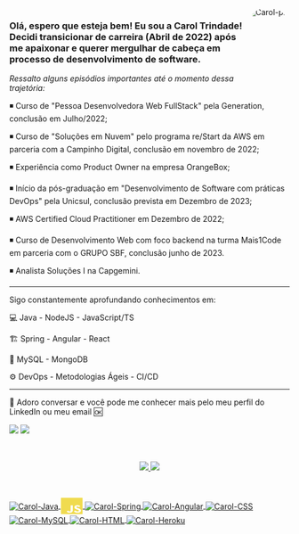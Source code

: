 <div>
<img align="right" alt="Carol-pic" height="150" style="border-radius:50px;" src="https://cdn.discordapp.com/attachments/986924655212392478/986924792479375360/ReadyPlayerMe-Avatar.png">
</div>

### Olá, espero que esteja bem! Eu sou a Carol Trindade! Decidi transicionar de carreira (Abril de 2022) após me apaixonar e querer mergulhar de cabeça em processo de desenvolvimento de software. 

*Ressalto alguns episódios importantes até o momento dessa trajetória:* 

◾ Curso de "Pessoa Desenvolvedora Web FullStack" pela Generation, conclusão em Julho/2022;

◾ Curso de "Soluções em Nuvem" pelo programa re/Start da AWS em parceria com a Campinho Digital, conclusão em novembro de 2022;

◾ Experiência como Product Owner na empresa OrangeBox;

◾ Início da pós-graduação em "Desenvolvimento de Software com práticas DevOps" pela Unicsul, conclusão prevista em Dezembro de 2023;

◾ AWS Certified Cloud Practitioner em Dezembro de 2022;

◾ Curso de Desenvolvimento Web com foco backend na turma Mais1Code em parceria com o GRUPO SBF, conclusão junho de 2023.

◾ Analista Soluções I na Capgemini.
<hr>

Sigo constantemente aprofundando conhecimentos em:


💻 Java - NodeJS - JavaScript/TS

🏗 Spring - Angular - React

🎲 MySQL - MongoDB

⚙ DevOps - Metodologias Ágeis - CI/CD

<hr>


💭 Adoro conversar e você pode me conhecer mais pelo meu perfil do LinkedIn ou meu email 🆗

<div>
    <a href="https://www.linkedin.com/in/atrindadecarol/" target="_blank"><img src="https://img.shields.io/badge/-LinkedIn-%230077B5?style=for-the-badge&logo=linkedin&logoColor=white" target="_blank"></a> 
   <a href = "mailto:caroline.alvestrindade@hotmail.com"><img src="https://img.shields.io/badge/Microsoft_Outlook-0078D4?style=for-the-badge&logo=microsoft-outlook&logoColor=white" target="_blank"></a>
  
</div>

##

<br>

<div align="center">
  <a href="https://github.com/ATrinCarol">
  <img height="160em" src="https://github-readme-stats-sigma-five.vercel.app/api?username=ATrinCarol&show_icons=true&theme=dracula&include_all_commits=true&count_private=true"/>
  <img height="140em" src="https://github-readme-stats-sigma-five.vercel.app/api/top-langs/?username=ATrinCarol&layout=compact&langs_count=7&theme=dracula"/>
</div>
  
  ##
  
  <div style="display: inline_block"><br>
  <img align="center" alt="Carol-Java" height="30" width="40" src="https://cdn.jsdelivr.net/gh/devicons/devicon/icons/java/java-original-wordmark.svg">
  <img align="center" alt="Carol-JS" height="30" width="40" src="https://raw.githubusercontent.com/devicons/devicon/master/icons/javascript/javascript-plain.svg">
  <img align="center" alt="Carol-Spring" height="30" width="40" src="https://cdn.jsdelivr.net/gh/devicons/devicon/icons/spring/spring-plain-wordmark.svg">
  <img align="center" alt="Carol-Angular" height="30" width="40" src="https://cdn.jsdelivr.net/gh/devicons/devicon/icons/angularjs/angularjs-original.svg">
  <img align="center" alt="Carol-CSS" height="30" width="40" src="https://cdn.jsdelivr.net/gh/devicons/devicon/icons/css3/css3-original-wordmark.svg"">
  <img align="center" alt="Carol-MySQL" height="30" width="40" src="https://cdn.jsdelivr.net/gh/devicons/devicon/icons/mysql/mysql-plain-wordmark.svg">
  <img align="center" alt="Carol-HTML" height="30" width="40" src="https://cdn.jsdelivr.net/gh/devicons/devicon/icons/html5/html5-original-wordmark.svg">
  <img align="center" alt="Carol-Heroku" height="30" width="40" src="https://cdn.jsdelivr.net/gh/devicons/devicon/icons/heroku/heroku-plain-wordmark.svg">
  
  </div>
  
  
   
    
 
  
  

